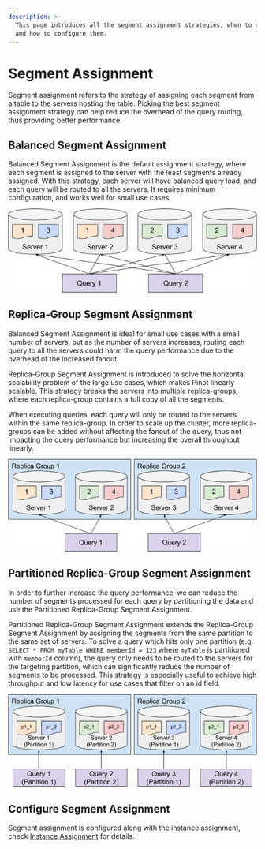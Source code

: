 ```yaml
---
description: >-
  This page introduces all the segment assignment strategies, when to use them,
  and how to configure them.
---
```


# Segment Assignment

Segment assignment refers to the strategy of assigning each segment from a table to the servers hosting the table. Picking the best segment assignment strategy can help reduce the overhead of the query routing, thus providing better performance.

## Balanced Segment Assignment

Balanced Segment Assignment is the default assignment strategy, where each segment is assigned to the server with the least segments already assigned. With this strategy, each server will have balanced query load, and each query will be routed to all the servers. It requires minimum configuration, and works well for small use cases.

![](../../.gitbook/assets/Balanced.png)

## Replica-Group Segment Assignment

Balanced Segment Assignment is ideal for small use cases with a small number of servers, but as the number of servers increases, routing each query to all the servers could harm the query performance due to the overhead of the increased fanout.

Replica-Group Segment Assignment is introduced to solve the horizontal scalability problem of the large use cases, which makes Pinot linearly scalable. This strategy breaks the servers into multiple replica-groups, where each replica-group contains a full copy of all the segments.

When executing queries, each query will only be routed to the servers within the same replica-group. In order to scale up the cluster, more replica-groups can be added without affecting the fanout of the query, thus not impacting the query performance but increasing the overall throughput linearly.

![](../../.gitbook/assets/ReplicaGroup.png)

## Partitioned Replica-Group Segment Assignment

In order to further increase the query performance, we can reduce the number of segments processed for each query by partitioning the data and use the Partitioned Replica-Group Segment Assignment.

Partitioned Replica-Group Segment Assignment extends the Replica-Group Segment Assignment by assigning the segments from the same partition to the same set of servers. To solve a query which hits only one partition (e.g. `SELECT * FROM myTable WHERE memberId = 123` where `myTable` is partitioned with `memberId` column), the query only needs to be routed to the servers for the targeting partition, which can significantly reduce the number of segments to be processed. This strategy is especially useful to achieve high throughput and low latency for use cases that filter on an id field.

![](../../.gitbook/assets/Partitioned.png)

## Configure Segment Assignment

Segment assignment is configured along with the instance assignment, check [Instance Assignment](instance-assignment.md) for details.

